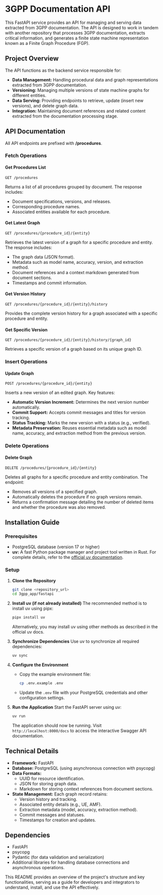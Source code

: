 # 3GPP Documentation API

This FastAPI service provides an API for managing and serving data extracted from 3GPP documentation. The API is designed to work in tandem with another repository that processes 3GPP documentation, extracts critical information, and generates a finite state machine representation known as a Finite Graph Procedure (FGP).

## Project Overview

The API functions as the backend service responsible for:

- **Data Management:** Handling procedural data and graph representations extracted from 3GPP documentation.
- **Versioning:** Managing multiple versions of state machine graphs for different entities.
- **Data Serving:** Providing endpoints to retrieve, update (insert new versions), and delete graph data.
- **Integration:** Maintaining document references and related content extracted from the documentation processing stage.

## API Documentation

All API endpoints are prefixed with **/procedures**.

### Fetch Operations

#### Get Procedures List

```http
GET /procedures
```

Returns a list of all procedures grouped by document. The response includes:

- Document specifications, versions, and releases.
- Corresponding procedure names.
- Associated entities available for each procedure.

#### Get Latest Graph

```http
GET /procedures/{procedure_id}/{entity}
```

Retrieves the latest version of a graph for a specific procedure and entity. The response includes:

- The graph data (JSON format).
- Metadata such as model name, accuracy, version, and extraction method.
- Document references and a context markdown generated from document sections.
- Timestamps and commit information.

#### Get Version History

```http
GET /procedures/{procedure_id}/{entity}/history
```

Provides the complete version history for a graph associated with a specific procedure and entity.

#### Get Specific Version

```http
GET /procedures/{procedure_id}/{entity}/history/{graph_id}
```

Retrieves a specific version of a graph based on its unique graph ID.

### Insert Operations

#### Update Graph

```http
POST /procedures/{procedure_id}/{entity}
```

Inserts a new version of an edited graph. Key features:

- **Automatic Version Increment:** Determines the next version number automatically.
- **Commit Support:** Accepts commit messages and titles for version tracking.
- **Status Tracking:** Marks the new version with a status (e.g., verified).
- **Metadata Preservation:** Reuses essential metadata such as model name, accuracy, and extraction method from the previous version.

### Delete Operations

#### Delete Graph

```http
DELETE /procedures/{procedure_id}/{entity}
```

Deletes all graphs for a specific procedure and entity combination. The endpoint:

- Removes all versions of a specified graph.
- Automatically deletes the procedure if no graph versions remain.
- Returns a confirmation message detailing the number of deleted items and whether the procedure was also removed.

## Installation Guide

### Prerequisites

- PostgreSQL database (version 17 or higher)
- **uv:** A fast Python package manager and project tool written in Rust. For complete details, refer to the [official uv documentation](https://docs.uv.com).

### Setup

1. **Clone the Repository**

   ```bash
   git clone <repository_url>
   cd 3gpp_app/fastapi
   ```

2. **Install uv (if not already installed)**
   The recommended method is to install uv using pipx:

   ```bash
   pipx install uv
   ```

   Alternatively, you may install uv using other methods as described in the official uv docs.

3. **Synchronize Dependencies**
   Use uv to synchronize all required dependencies:

   ```bash
   uv sync
   ```

4. **Configure the Environment**

   - Copy the example environment file:
     ```bash
     cp .env.example .env
     ```
   - Update the `.env` file with your PostgreSQL credentials and other configuration settings.

5. **Run the Application**
   Start the FastAPI server using uv:
   ```bash
   uv run
   ```
   The application should now be running. Visit `http://localhost:8000/docs` to access the interactive Swagger API documentation.

## Technical Details

- **Framework:** FastAPI
- **Database:** PostgreSQL (using asynchronous connection with psycopg)
- **Data Formats:**
  - UUID for resource identification.
  - JSON for storing graph data.
  - Markdown for storing context references from document sections.
- **State Management:** Each graph record retains:
  - Version history and tracking.
  - Associated entity details (e.g., UE, AMF).
  - Extraction metadata (model, accuracy, extraction method).
  - Commit messages and statuses.
  - Timestamps for creation and updates.

## Dependencies

- FastAPI
- psycopg
- Pydantic (for data validation and serialization)
- Additional libraries for handling database connections and asynchronous operations.

This README provides an overview of the project's structure and key functionalities, serving as a guide for developers and integrators to understand, install, and use the API effectively.
